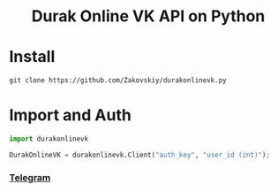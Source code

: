 <h1 align="center">
  Durak Online VK API on Python
</h1>

# Install
```
git clone https://github.com/Zakovskiy/durakonlinevk.py
```

# Import and Auth
```python
import durakonlinevk

DurakOnlineVK = durakonlinevk.Client("auth_key", "user_id (int)");
```

### [Telegram](https://t.me/zakovskiy)
